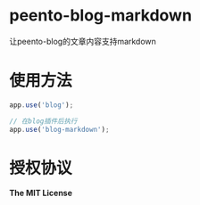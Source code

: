 peento-blog-markdown
====================

让peento-blog的文章内容支持markdown



使用方法
========

```JavaScript
app.use('blog');

// 在blog插件后执行
app.use('blog-markdown');
```


授权协议
========

**The MIT License**

